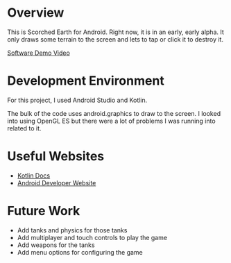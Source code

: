 # Overview

This is Scorched Earth for Android. Right now, it is in an early, early alpha.
It only draws some terrain to the screen and lets to tap or click it to destroy it.

[Software Demo Video](https://youtu.be/6DElG4CbT9o)

# Development Environment

For this project, I used Android Studio and Kotlin.

The bulk of the code uses android.graphics to draw to the screen. I looked
into using OpenGL ES but there were a lot of problems I was running into related to it.

# Useful Websites

* [Kotlin Docs](https://kotlinlang.org/)
* [Android Developer Website](https://developer.android.com/kotlin)

# Future Work

* Add tanks and physics for those tanks
* Add multiplayer and touch controls to play the game
* Add weapons for the tanks
* Add menu options for configuring the game